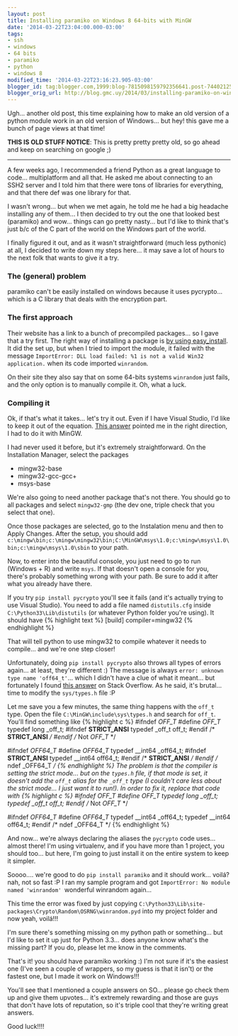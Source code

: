 ```yaml
---
layout: post
title: Installing paramiko on Windows 8 64-bits with MinGW
date: '2014-03-22T23:04:00.000-03:00'
tags:
- ssh
- windows
- 64 bits
- paramiko
- python
- windows 8
modified_time: '2014-03-22T23:16:23.905-03:00'
blogger_id: tag:blogger.com,1999:blog-7815098159792356641.post-7440212568474184543
blogger_orig_url: http://blog.gmc.uy/2014/03/installing-paramiko-on-windows-8-64.html
---
```

Ugh... another old post, this time explaining how to make an old version of a python module work in an old version of Windows... but hey! this gave me a bunch of page views at that time!

<!--more-->
**THIS IS OLD STUFF NOTICE**: This is pretty pretty pretty old, so go ahead and keep on searching on google ;)

---
A few weeks ago, I recommended a friend Python as a great language to code... multiplatform and all that. He asked me about connecting to an SSH2 server and I told him that there were tons of libraries for everything, and that there def was one library for that.

I wasn't wrong... but when we met again, he told me he had a big headache installing any of them... I then decided to try out the one that looked best (paramiko) and wow... things can go pretty nasty... but I'd like to think that's just b/c of the C part of the world on the Windows part of the world.

I finally figured it out, and as it wasn't straightforward (much less pythonic) at all, I decided to write down my steps here... it may save a lot of hours to the next folk that wants to give it a try.

### The (general) problem
paramiko can't be easily installed on windows because it uses pycrypto... which is a C library that deals with the encryption part.

### The first approach
Their website has a link to a bunch of precompiled packages... so I gave that a try first. The right way of installing a package is [by using easy_install](http://stackoverflow.com/a/5442340/920295). It did the set up, but when I tried to import the module, it failed with the message `ImportError: DLL load failed: %1 is not a valid Win32 application.` when its code imported `winrandom`.

On their site they also say that on some 64-bits systems `winrandom` just fails, and the only option is to manually compile it. Oh, what a luck.

### Compiling it
Ok, if that's what it takes... let's try it out. Even if I have Visual Studio, I'd like to keep it out of the equation. [This answer](http://stackoverflow.com/a/21291923/920295) pointed me in the right direction, I had to do it with MinGW.

I had never used it before, but it's extremely straightforward. On the Installation Manager, select the packages

* mingw32-base
* mingw32-gcc-gcc+
* msys-base

We're also going to need another package that's not there. You should go to all packages and select `mingw32-gmp` (the dev one, triple check that you select that one).

Once those packages are selected, go to the Instalation menu and then to Apply Changes. After the setup, you should add `c:\mingw\bin;c:\mingw\mingw32\bin;C:\MinGW\msys\1.0;c:\mingw\msys\1.0\bin;c:\mingw\msys\1.0\sbin` to your path.

Now, to enter into the beautiful console, you just need to go to run (Windows + R) and write `msys`. If that doesn't open a console for you, there's probably something wrong with your path. Be sure to add it after what you already have there.

If you try `pip install pycrypto` you'll see it fails (and it's actually trying to use Visual Studio). You need to add a file named `distutils.cfg` inside `C:\Python33\Lib\distutils` (or whatever Python folder you're using). It should have
{% highlight text %}
[build]
compiler=mingw32
{% endhighlight %}

That will tell python to use mingw32 to compile whatever it needs to compile... and we're one step closer!

Unfortunately, doing `pip install pycrypto` also throws all types of errors again... at least, they're different :) The message is always `error: unknown type name 'off64_t'`... which I didn't have a clue of what it meant... but fortunately I found [this answer](http://stackoverflow.com/a/20090954/920295) on Stack Overflow. As he said, it's brutal... time to modify the `sys/types.h` file :P

Let me save you a few minutes, the same thing happens with the `off_t` type. Open the file `C:\MinGW\include\sys\types.h` and search for `off_t`. You'll find something like
{% highlight c %}
#ifndef _OFF_T_
#define _OFF_T_
typedef long _off_t;
#ifndef __STRICT_ANSI__
typedef _off_t off_t;
#endif /* __STRICT_ANSI__ */
#endif /* Not _OFF_T_ */

#ifndef _OFF64_T_
#define _OFF64_T_
typedef __int64 _off64_t;
#ifndef __STRICT_ANSI__
typedef __int64 off64_t;
#endif /* __STRICT_ANSI__ */
#endif /* ndef _OFF64_T */
{% endhighlight %}
The problem is that the compiler is setting the strict mode... but on the `types.h` file, if that mode is set, it doesn't add the `off_t` alias for the `_off_t` type (I couldn't care less about the strict mode... I just want it to run!). In order to fix it, replace that code with
{% highlight c %}
#ifndef _OFF_T_
#define _OFF_T_
typedef long _off_t;
typedef _off_t off_t;
#endif /* Not _OFF_T_ */

#ifndef _OFF64_T_
#define _OFF64_T_
typedef __int64 _off64_t;
typedef __int64 off64_t;
#endif /* ndef _OFF64_T */
{% endhighlight %}

And now... we're always declaring the aliases the `pycrypto` code uses... almost there! I'm using virtualenv, and if you have more than 1 project, you should too... but here, I'm going to just install it on the entire system to keep it simpler.

Soooo.... we're good to do `pip install paramiko` and it should work... voilá? nah, not so fast :P I ran my sample program and got `ImportError: No module named 'winrandom' `wonderful winrandom again...

This time the error was fixed by just copying `C:\Python33\Lib\site-packages\Crypto\Random\OSRNG\winrandom.pyd` into my project folder and now yeah, voilá!!!

I'm sure there's something missing on my python path or something... but I'd like to set it up just for Python 3.3... does anyone know what's the missing part? If you do, please let me know in the comments.

That's it! you should have paramiko working :) I'm not sure if it's the easiest one (I've seen a couple of wrappers, so my guess is that it isn't) or the fastest one, but I made it work on Windows!!!

You'll see that I mentioned a couple answers on SO... please go check them up and give them upvotes... it's extremely rewarding and those are guys that don't have lots of reputation, so it's triple cool that they're writing great answers.

Good luck!!!!
